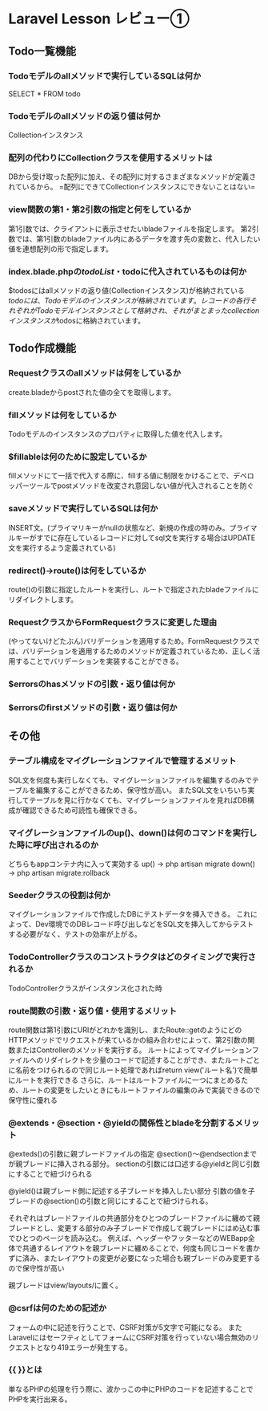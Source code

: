 # Laravel Lesson レビュー①

## Todo一覧機能

### Todoモデルのallメソッドで実行しているSQLは何か
SELECT * FROM todo
### Todoモデルのallメソッドの返り値は何か
Collectionインスタンス
### 配列の代わりにCollectionクラスを使用するメリットは
DBから受け取った配列に加え、その配列に対するさまざまなメソッドが定義されているから。
=配列にできてCollectionインスタンスにできないことはない=
### view関数の第1・第2引数の指定と何をしているか
第1引数では、クライアントに表示させたいbladeファイルを指定します。
第2引数では、第1引数のbladeファイル内にあるデータを渡す先の変数と、代入したい値を連想配列の形で指定します。
### index.blade.phpの$todoList・$todoに代入されているものは何か
 $todosにはallメソッドの返り値(Collectionインスタンス)が格納されている
 $todoには、Todoモデルのインスタンスが格納されています。
 レコードの各行それぞれがTodoモデルインスタンスとして格納され、それがまとまったcollectionインスタンスが$todosに格納されています。
## Todo作成機能

### Requestクラスのallメソッドは何をしているか
create.bladeからpostされた値の全てを取得します。
### fillメソッドは何をしているか
Todoモデルのインスタンスのプロパティに取得した値を代入します。
### $fillableは何のために設定しているか
fillメソッドにて一括で代入する際に、fillする値に制限をかけることで、デベロッパーツールでpostメソッドを改変され意図しない値が代入されることを防ぐ
### saveメソッドで実行しているSQLは何か
INSERT文。(プライマリキーがnullの状態など、新規の作成の時のみ。プライマルキーがすでに存在しているレコードに対してsql文を実行する場合はUPDATE文を実行するよう定義されている)
### redirect()->route()は何をしているか
route()の引数に指定したルートを実行し、ルートで指定されたbladeファイルにリダイレクトします。
### RequestクラスからFormRequestクラスに変更した理由
(やってないけどたぶん)バリデーションを適用するため。FormRequestクラスでは、バリデーションを適用するためのメソッドが定義されているため、正しく活用することでバリデーションを実装することができる。
### $errorsのhasメソッドの引数・返り値は何か

### $errorsのfirstメソッドの引数・返り値は何か

## その他

### テーブル構成をマイグレーションファイルで管理するメリット
SQL文を何度も実行しなくても、マイグレーションファイルを編集するのみでテーブルを編集することができるため、保守性が高い。
またSQL文をいちいち実行してテーブルを見に行かなくても、マイグレーションファイルを見ればDB構成が確認できるため可読性も確保できる。
### マイグレーションファイルのup()、down()は何のコマンドを実行した時に呼び出されるのか
どちらもappコンテナ内に入って実効する
up() → php artisan migrate
down() → php artisan migrate:rollback
### Seederクラスの役割は何か
マイグレーションファイルで作成したDBにテストデータを挿入できる。
これによって、Dev環境でのDBレコード呼び出しなどをSQL文を挿入してからテストする必要がなく、テストの効率が上がる。
### TodoControllerクラスのコンストラクタはどのタイミングで実行されるか
TodoControllerクラスがインスタンス化された時
### route関数の引数・返り値・使用するメリット
route関数は第1引数にURIがどれかを識別し、またRoute::getのようにどのHTTPメソッドでリクエストが来ているかの組み合わせによって、第2引数の関数またはControllerのメソッドを実行する。
ルートによってマイグレーションファイルへのリダイレクトを少量のコードで記述することができ、またルートごとに名前をつけられるので同じルート処理であればreturn view('ルート名')で簡単にルートを実行できる
さらに、ルートはルートファイルに一つにまとめるため、ルートの変更をしたいときにもルートファイルの編集のみで実装できるので保守性に優れる
### @extends・@section・@yieldの関係性とbladeを分割するメリット
@exteds()の引数に親ブレードファイルの指定
@section()～@endsectionまでが親ブレードに挿入される部分。
sectionの引数には口述する@yieldと同じ引数にすることで紐づけられる

@yield()は親ブレード側に記述する子ブレードを挿入したい部分
引数の値を子ブレードの@section()の引数と同じにすることで紐づけられる。

それぞれはブレードファイルの共通部分をひとつのブレードファイルに纏めて親ブレードとし、変更する部分のみ子ブレードで作成して親ブレードにはめ込む事でひとつのページを読み込む。
例えば、ヘッダーやフッターなどのWEBapp全体で共通するレイアウトを親ブレードに纏めることで、何度も同じコードを書かずに済み、またレイアウトの変更が必要になった場合も親ブレードのみ変更するので保守性が高い

親ブレードはview/layouts/に置く。
### @csrfは何のための記述か
フォームの中に記述を行うことで、CSRF対策が5文字で可能になる。
またLaravelにはセーフティとしてフォームにCSRF対策を行っていない場合無効のリクエストとなり419エラーが発生する。
### {{ }}とは
単なるPHPの処理を行う際に、波かっこの中にPHPのコードを記述することでPHPを実行出来る。